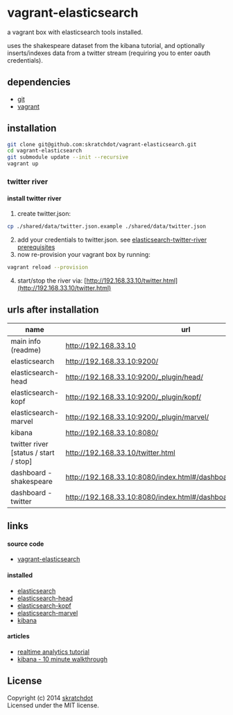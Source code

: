 # vagrant-elasticsearch

a vagrant box with elasticsearch tools installed.

uses the shakespeare dataset from the kibana tutorial, and optionally inserts/indexes
data from a twitter stream (requiring you to enter oauth credentials).


## dependencies

- [git](http://git-scm.com/)
- [vagrant](http://www.vagrantup.com/)


## installation

```bash
git clone git@github.com:skratchdot/vagrant-elasticsearch.git
cd vagrant-elasticsearch
git submodule update --init --recursive
vagrant up
```

### twitter river

#### install twitter river
1. create twitter.json:
```bash
cp ./shared/data/twitter.json.example ./shared/data/twitter.json
```
2. add your credentials to twitter.json. see [elasticsearch-twitter-river prerequisites](https://github.com/elasticsearch/elasticsearch-river-twitter#prerequisites)
3. now re-provision your vagrant box by running:
```bash
vagrant reload --provision
```
4. start/stop the river via: [http://192.168.33.10/twitter.html](http://192.168.33.10/twitter.html)


## urls after installation

| name | url |
|------|-----|
| main info (readme) | http://192.168.33.10 |
| elasticsearch | http://192.168.33.10:9200/ |
| elasticsearch-head | http://192.168.33.10:9200/_plugin/head/ |
| elasticsearch-kopf | http://192.168.33.10:9200/_plugin/kopf/ |
| elasticsearch-marvel | http://192.168.33.10:9200/_plugin/marvel/ |
| kibana | http://192.168.33.10:8080/ |
| twitter river [status / start / stop] | http://192.168.33.10/twitter.html |
| dashboard - shakespeare | http://192.168.33.10:8080/index.html#/dashboard/file/shakespeare.json |
| dashboard - twitter | http://192.168.33.10:8080/index.html#/dashboard/file/twitter.json |


## links

#### source code
- [vagrant-elasticsearch](https://github.com/skratchdot/vagrant-elasticsearch/)

#### installed
- [elasticsearch](http://www.elasticsearch.org)
- [elasticsearch-head](https://github.com/mobz/elasticsearch-head)
- [elasticsearch-kopf](https://github.com/lmenezes/elasticsearch-kopf)
- [elasticsearch-marvel](http://www.elasticsearch.org/overview/marvel/)
- [kibana](https://github.com/elasticsearch/kibana)

#### articles
- [realtime analytics tutorial](http://lbroudoux.wordpress.com/2013/04/30/real-time-analytics-with-elasticsearch-and-kibana3/)
- [kibana - 10 minute walkthrough](http://www.elasticsearch.org/guide/en/kibana/current/using-kibana-for-the-first-time.html)


## License

Copyright (c) 2014 [skratchdot](http://skratchdot.com/)  
Licensed under the MIT license.
